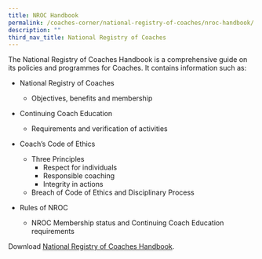 ```yaml
---
title: NROC Handbook
permalink: /coaches-corner/national-registry-of-coaches/nroc-handbook/
description: ""
third_nav_title: National Registry of Coaches
---
```

The National Registry of Coaches Handbook is a comprehensive guide on its policies and programmes for Coaches. It contains information such as:

*   National Registry of Coaches
    *   Objectives, benefits and membership
*   Continuing Coach Education 
    *   Requirements and verification of activities
*   Coach’s Code of Ethics
    *   Three Principles 
        *   Respect for individuals
        *   Responsible coaching
        *   Integrity in actions
    *   Breach of Code of Ethics and Disciplinary Process
*   Rules of NROC
    
    *   NROC Membership status and Continuing Coach Education requirements
    
Download [National Registry of Coaches Handbook](/files/Support/Coaches'%20Corner/NROC/NROC_Handbook_20220427.pdf).